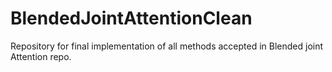 # BlendedJointAttentionClean
Repository for final implementation of all methods accepted in Blended joint Attention repo.
